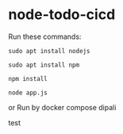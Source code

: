 # node-todo-cicd

Run these commands:


`sudo apt install nodejs`


`sudo apt install npm`


`npm install`

`node app.js`

or Run by docker compose dipali

test

